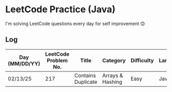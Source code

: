 # LeetCode Practice (Java)

I'm solving LeetCode questions every day for self improvement 😊

## Log
| Day (MM/DD/YY) | LeetCode Problem No. | Title                                                      | Category            | Difficulty | Language | Time complexity                                                                                      | Space complexity                    | Notes                                                                    | Time spent (min) | My solution result  | File                              |
|----------------|----------------------|------------------------------------------------------------|---------------------|------------|----------|------------------------------------------------------------------------------------------------------|-------------------------------------|--------------------------------------------------------------------------|------------------|---------------------|-----------------------------------|
| 02/13/25       | 217                  | Contains Duplicate                                         | Arrays & Hashing    | Easy       | Java     | O(n)                                                                                                 | O(n)                                |                                                                          | 10               | Accepted            | [q217.cpp](../java/src/q217.java) |